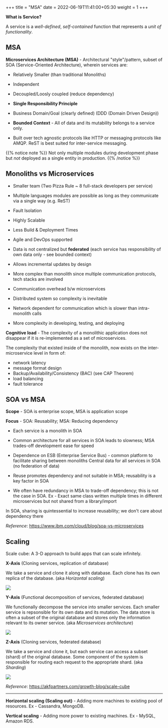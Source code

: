 +++
title = "MSA"
date = 2022-06-19T11:41:00+05:30
weight = 1
+++

**What is Service?**

A service is a _well-defined_, _self-contained_ function that represents a _unit of functionality_.

## MSA

**Microservices Architecture (MSA)** - Architectural "style"/pattern, subset of SOA (Service-Oriented Architecture), wherein services are:

- Relatively Smaller (than traditional Monoliths)

- Independent

- Decoupled/Loosly coupled (reduce dependency)

- **Single Responsibility Principle**

- Business Domain/Goal (clearly defined) (DDD (Domain Driven Design))

- **Bounded Context** - All of data and its mutability belongs to a service only.

- Built over tech agnostic protocols like HTTP or messaging protocols like AMQP. ReST is best suited for inter-service messaging.

{{% notice note %}}
Not only multiple modules during development phase but _not_ deployed as a single entity in production.
{{% /notice %}}

## Monoliths vs Microservices

- Smaller team (Two Pizza Rule ~ 8 full-stack developers per service)
- Multiple languages modules are possible as long as they communicate via a single way (e.g. ReST)
- Fault Isolation
- Highly Scalable
- Less Build & Deployment Times
- Agile and DevOps supported
- Data is not centralized but **federated** (each service has responsibility of own data only - see bounded context)
- Allows incremental updates by design

- More complex than monolith since multiple communication protocols, tech stacks are involved
- Communication overhead b/w microservices
- Distributed system so complexity is inevitable
- Network dependent for communication which is slower than intra-monolith calls
- More complexity in developing, testing, and deploying

**Cognitive load** - The complexity of a monolithic application does not disappear if it is re-implemented as a set of microservices.

The complexity that existed inside of the monolith, now exists on the inter-microservice level in form of:
- network latency
- message format design
- Backup/Availability/Consistency (BAC) (see CAP Theorem)
- load balancing
- fault tolerance

## SOA vs MSA

**Scope** - SOA is enterprise scope, MSA is application scope

**Focus** - SOA: Reusability; MSA: Reducing dependency

- Each service is a monolith in SOA

- Common architecture for all services in SOA leads to slowness; MSA trades-off development ease for speed

- Dependence on ESB (Enterprise Service Bus) - common platform to facilitate sharing between monoliths
Central data for all services in SOA (no federation of data)

- Reuse promotes dependency and not suitable in MSA; reusability is a key factor in SOA

- We often have redundancy in MSA to trade-off dependency; this is not the case in SOA. Ex - Exact same class written multiple times in different microservices but not shared from a library/import

In SOA, sharing is quintessential to increase reusability; we don't care about dependency there

_Reference_: https://www.ibm.com/cloud/blog/soa-vs-microservices

## Scaling
Scale cube: A 3-D approach to build apps that can scale infinitely.

**X-Axis** (Cloning services, replication of database)

We take a service and clone it along with database. Each clone has its own replica of the database. (aka _Horizontal scaling_)

![](https://i.imgur.com/AiRvczI.png)

**Y-Axis** (Functional decomposition of services, federated database)

We functionally decompose the service into smaller services. Each smaller service is repsonsible for its own data and its mutation. The data store is often a subset of the original database and stores only the information relevant to its owner service. (aka _Microservices architecture_)

![](https://i.imgur.com/sKF4Acn.png)

**Z-Axis** (Cloning services, federated database)

We take a service and clone it, but each service can access a subset (shard) of the original database. Some component of the system is responsible for routing each request to the appropriate shard. (aka _Sharding_)

![](https://i.imgur.com/JjYsnIr.png)

_Reference_: https://akfpartners.com/growth-blog/scale-cube

---
**Horizontal scaling (Scaling out)** - Adding more machines to existing pool of resources. Ex - Cassandra, MongoDB.

**Vertical scaling** - Adding more power to existing machines. Ex - MySQL, Amazon RDS.